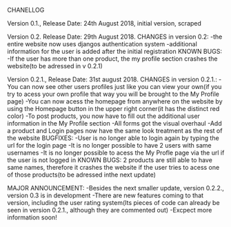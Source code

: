 CHANELLOG

Version 0.1., Release Date: 24th August 2018, initial version, scraped

Version 0.2. Release Date: 29th August 2018.
CHANGES in version 0.2:
-the entire website now uses djangos authentication system
-additional information for the user is added after the initial registration
KNOWN BUGS:
-If the user has more than one product, the my profile section crashes the website(to be adressed in v 0.2.1)

Version 0.2.1., Release Date: 31st august 2018.
CHANGES in version 0.2.1.:
-You can now see other users profiles just like you can view your own(if you try to acess your own profile that way you will be brought to the My Profile page)
-You can now acess the homepage from anywhere on the website by using the Homepage button in the upper right corner(it has the distinct red color)
-To post products, you now have to fill out the additional user information in the My Profile section
-All forms got the visual overhaul
-Add a product and Login pages now have the same look treatment as the rest of the website
BUGFIXES:
-User is no longer able to login again by typing the url for the login page
-It is no longer possible to have 2 users with same usernames
-It is no longer possible to acess the My Profle page via the url if the user is not logged in
KNOWN BUGS:
2 products are still able to have same names, therefore it crashes the website if the user tries to acess one of those products(to be adressed inthe next update)

MAJOR ANNOUNCEMENT:
-Besides the next smaller update, version 0.2.2., version 0.3 is in development
-There are new features coming to that version, including the user rating system(Its pieces of code can already be seen in version 0.2.1., although they are commented out)
-Excpect more information soon!
